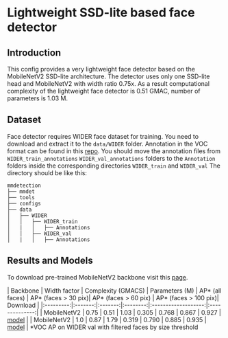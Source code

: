 # Lightweight SSD-lite based face detector

## Introduction

This config provides a very lightweight face detector based on the MobileNetV2
SSD-lite architecture. The detector uses only one SSD-lite head and
MobileNetV2 with width ratio 0.75x. As a result computational complexity of
the lightweight face detector is 0.51 GMAC, number of parameters is 1.03 M.


## Dataset

Face detector requires WIDER face dataset for training. You need to download
and extract it to the `data/WIDER` folder. Annotation in the VOC format
can be found in this [repo](https://github.com/sovrasov/wider-face-pascal-voc-annotations.git).
You should move the annotation files from `WIDER_train_annotations` `WIDER_val_annotations` folders
to the `Annotation` folders inside the corresponding directories `WIDER_train` and `WIDER_val`
The directory should be like this:

```
mmdetection
├── mmdet
├── tools
├── configs
├── data
│   ├── WIDER
│   │   ├── WIDER_train
│   |   │   ├── Annotations
│   │   ├── WIDER_val
│   |   │   ├── Annotations
```

## Results and Models

To download pre-trained MobileNetV2 backbone visit this [page](https://github.com/tonylins/pytorch-mobilenet-v2).

| Backbone  | Width factor  | Complexity (GMACS) | Parameters (M) | AP* (all faces) | AP* (faces > 30 pix)| AP* (faces > 60 pix) | AP* (faces > 100 pix)| Download |
|:---------:|:-------:|:-------:|:--------:|:-------------------:|:--------------:|
| MobileNetV2  | 0.75 |   0.51    | 1.03      | 0.305 | 0.768 | 0.867 | 0.927 | [model](https://drive.google.com/file/d/1jRi0hxxzIlfgEEoKHS_SkOD529y3kKNb/view?usp=sharing) |
| MobileNetV2  | 1.0  |   0.87    | 1.79      | 0.319 | 0.790 | 0.885 | 0.935 | [model](https://drive.google.com/file/d/1jjQBkLsNxfNR29UsJ2aeq1Ir4oZTuKEl/view?usp=sharing) |
*VOC AP on WIDER val with filtered faces by size threshold
